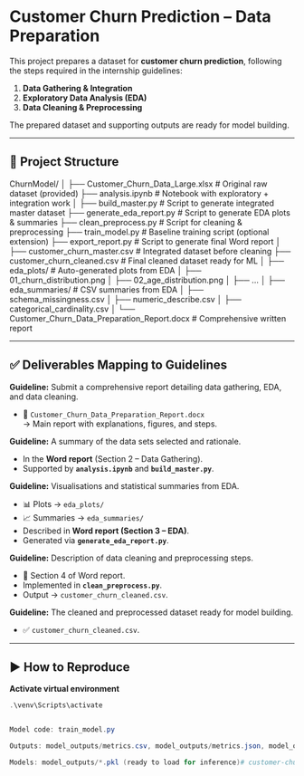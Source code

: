 # Customer Churn Prediction – Data Preparation

This project prepares a dataset for **customer churn prediction**, following the steps required in the internship guidelines:
1. **Data Gathering & Integration**
2. **Exploratory Data Analysis (EDA)**
3. **Data Cleaning & Preprocessing**

The prepared dataset and supporting outputs are ready for model building.

---

## 📂 Project Structure

ChurnModel/
│
├── Customer_Churn_Data_Large.xlsx # Original raw dataset (provided)
├── analysis.ipynb # Notebook with exploratory + integration work
│
├── build_master.py # Script to generate integrated master dataset
├── generate_eda_report.py # Script to generate EDA plots & summaries
├── clean_preprocess.py # Script for cleaning & preprocessing
├── train_model.py # Baseline training script (optional extension)
├── export_report.py # Script to generate final Word report
│
├── customer_churn_master.csv # Integrated dataset before cleaning
├── customer_churn_cleaned.csv # Final cleaned dataset ready for ML
│
├── eda_plots/ # Auto-generated plots from EDA
│ ├── 01_churn_distribution.png
│ ├── 02_age_distribution.png
│ ├── ...
│
├── eda_summaries/ # CSV summaries from EDA
│ ├── schema_missingness.csv
│ ├── numeric_describe.csv
│ ├── categorical_cardinality.csv
│
└── Customer_Churn_Data_Preparation_Report.docx # Comprehensive written report

---

## ✅ Deliverables Mapping to Guidelines

**Guideline:** Submit a comprehensive report detailing data gathering, EDA, and data cleaning.  
- 📄 `Customer_Churn_Data_Preparation_Report.docx`  
  → Main report with explanations, figures, and steps.  

**Guideline:** A summary of the data sets selected and rationale.  
- In the **Word report** (Section 2 – Data Gathering).  
- Supported by **`analysis.ipynb`** and **`build_master.py`**.  

**Guideline:** Visualisations and statistical summaries from EDA.  
- 📊 Plots → `eda_plots/`  
- 📈 Summaries → `eda_summaries/`  
- Described in **Word report (Section 3 – EDA)**.  
- Generated via **`generate_eda_report.py`**.  

**Guideline:** Description of data cleaning and preprocessing steps.  
- 📄 Section 4 of Word report.  
- Implemented in **`clean_preprocess.py`**.  
- Output → `customer_churn_cleaned.csv`.  

**Guideline:** The cleaned and preprocessed dataset ready for model building.  
- ✅ `customer_churn_cleaned.csv`.  

---

## ▶️ How to Reproduce

**Activate virtual environment**  
   ```powershell
   .\venv\Scripts\activate


Model code: train_model.py

Outputs: model_outputs/metrics.csv, model_outputs/metrics.json, model_outputs/roc_*.png, model_outputs/pr_*.png, model_outputs/cm_*.png

Models: model_outputs/*.pkl (ready to load for inference)#   c u s t o m e r - c h u r n - p r e d i c t i o n  
 